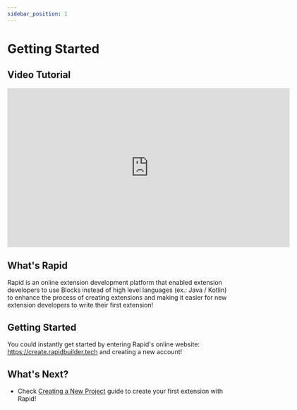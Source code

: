 ```yaml
---
sidebar_position: 1
---
```

# Getting Started
## Video Tutorial
<iframe width="640" height="360" src="https://www.youtube.com/embed/ZukTT22Kz4E" title="Rapid  - 1 - Getting Started" frameborder="0" allow="accelerometer; autoplay; clipboard-write; encrypted-media; gyroscope; picture-in-picture" allowfullscreen></iframe>

## What's Rapid
Rapid is an online extension development platform that enabled extension developers to use Blocks instead of high level languages (ex.: Java / Kotlin) to enhance the process of creating extensions and making it easier for new extension developers to write their first extension!
## Getting Started

You could instantly get started by entering Rapid's online website: https://create.rapidbuilder.tech and creating a new account!

## What's Next?
- Check [Creating a New Project](tutorial-basics/create-a-project.md) guide to create your first extension with Rapid!
